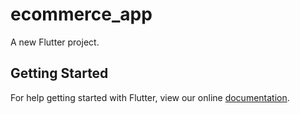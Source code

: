 # ecommerce_app

A new Flutter project.

## Getting Started

For help getting started with Flutter, view our online
[documentation](https://flutter.io/).
